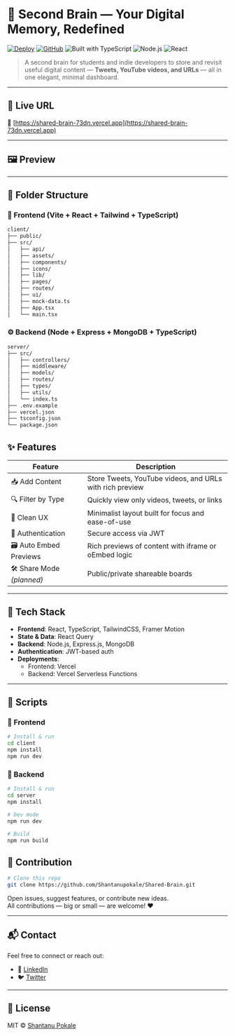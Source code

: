 # 🧠 Second Brain — Your Digital Memory, Redefined

[![Deploy](https://img.shields.io/badge/Live-Demo-blue)](https://shared-brain-73dn.vercel.app/)
[![GitHub](https://img.shields.io/badge/Code-GitHub-black?logo=github)](https://github.com/Shantanupokale/Shared-Brain)
![Built with TypeScript](https://img.shields.io/badge/Built%20With-TypeScript-blue)
![Node.js](https://img.shields.io/badge/Backend-Node.js-green)
![React](https://img.shields.io/badge/Frontend-React-blue)

> A second brain for students and indie developers to store and revisit useful digital content — **Tweets, YouTube videos, and URLs** — all in one elegant, minimal dashboard.

---

## 🚀 Live URL

🔗 [https://shared-brain-73dn.vercel.app](https://shared-brain-73dn.vercel.app)

---

## 🖼 Preview


---
## 📁 Folder Structure

### 🎨 Frontend (Vite + React + Tailwind + TypeScript) 

```bash
client/
├── public/
├── src/
│   ├── api/
│   ├── assets/
│   ├── components/
│   ├── icons/
│   ├── lib/
│   ├── pages/
│   ├── routes/
│   ├── ui/
│   ├── mock-data.ts
│   ├── App.tsx
│   └── main.tsx

```

### ⚙️ Backend (Node + Express + MongoDB + TypeScript)

```bash
server/
├── src/
│   ├── controllers/
│   ├── middleware/
│   ├── models/
│   ├── routes/
│   ├── types/
│   ├── utils/
│   └── index.ts
├── .env.example
├── vercel.json
├── tsconfig.json
└── package.json
```
## ✨ Features

| Feature                  | Description                                                  |
|--------------------------|--------------------------------------------------------------|
| 📥 Add Content            | Store Tweets, YouTube videos, and URLs with rich preview    |
| 🔍 Filter by Type         | Quickly view only videos, tweets, or links                  |
| 🧠 Clean UX               | Minimalist layout built for focus and ease-of-use           |
| 🔐 Authentication         | Secure access via JWT                                        |
| 🗃️ Auto Embed Previews    | Rich previews of content with iframe or oEmbed logic         |
| 🛠 Share Mode *(planned)* | Public/private shareable boards                             |

---

## 🧪 Tech Stack

- **Frontend**: React, TypeScript, TailwindCSS, Framer Motion
- **State & Data**: React Query
- **Backend**: Node.js, Express.js, MongoDB
- **Authentication**: JWT-based auth
- **Deployments**:
  - Frontend: Vercel
  - Backend: Vercel Serverless Functions

---

## 🔧 Scripts

### 🔹 Frontend

```bash
# Install & run
cd client
npm install
npm run dev
```

### 🔹 Backend
```bash
# Install & run
cd server
npm install

# Dev mode
npm run dev

# Build
npm run build
```


## 🤝 Contribution

```bash
# Clone this repo
git clone https://github.com/Shantanupokale/Shared-Brain.git
```
Open issues, suggest features, or contribute new ideas.  
All contributions — big or small — are welcome! ❤️

---

## 📬 Contact

Feel free to connect or reach out:

- 💼 [LinkedIn](https://www.linkedin.com/in/shantanu-pokale)
- 🐦 [Twitter](https://twitter.com/ShantanuPokale)

---

## 📄 License

MIT © [Shantanu Pokale](https://github.com/Shantanupokale)
